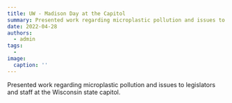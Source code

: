 ```yaml
---
title: UW - Madison Day at the Capitol
summary: Presented work regarding microplastic pollution and issues to legislators and staff at the Wisconsin state capitol.
date: 2022-04-28
authors:
  - admin
tags:
  -
image:
  caption: ''
---
```


Presented work regarding microplastic pollution and issues to legislators and staff at the Wisconsin state capitol.